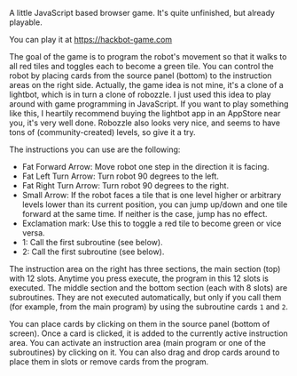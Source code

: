 A little JavaScript based browser game. It's quite unfinished, but already playable.

You can play it at https://hackbot-game.com

The goal of the game is to program the robot's movement so that it walks to all red tiles and toggles each to become a green tile. You can control the robot by placing cards from the source panel (bottom) to the instruction areas on the right side. Actually, the game idea is not mine, it's a clone of a lightbot, which is in turn a clone of robozzle. I just used this idea to play around with game programming in JavaScript. If you want to play something like this, I heartily recommend buying the lightbot app in an AppStore near you, it's very well done. Robozzle also looks very nice, and seems to have tons of (community-created) levels, so give it a try.

The instructions you can use are the following:
* Fat Forward Arrow: Move robot one step in the direction it is facing.
* Fat Left Turn Arrow: Turn robot 90 degrees to the left.
* Fat Right Turn Arrow: Turn robot 90 degrees to the right.
* Small Arrow: If the robot faces a tile that is one level higher or arbitrary levels lower than its current position, you can jump up/down and one tile forward at the same time. If neither is the case, jump has no effect.
* Exclamation mark: Use this to toggle a red tile to become green or vice versa.
* 1: Call the first subroutine (see below).
* 2: Call the first subroutine (see below).

The instruction area on the right has three sections, the main section (top) with 12 slots. Anytime you press execute, the program in this 12 slots is executed. The middle section and the bottom section (each with 8 slots) are subroutines. They are not executed automatically, but only if you call them (for example, from the main program) by using the subroutine cards `1` and `2`.

You can place cards by clicking on them in the source panel (bottom of screen). Once a card is clicked, it is added to the currently active instruction area. You can activate an instruction area (main program or one of the subroutines) by clicking on it. You can also drag and drop cards around to place them in slots or remove cards from the program.
